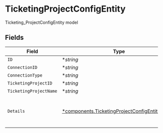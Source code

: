 # TicketingProjectConfigEntity

Ticketing_ProjectConfigEntity model


## Fields

| Field                                                                                                                                                                                                          | Type                                                                                                                                                                                                           | Required                                                                                                                                                                                                       | Description                                                                                                                                                                                                    |
| -------------------------------------------------------------------------------------------------------------------------------------------------------------------------------------------------------------- | -------------------------------------------------------------------------------------------------------------------------------------------------------------------------------------------------------------- | -------------------------------------------------------------------------------------------------------------------------------------------------------------------------------------------------------------- | -------------------------------------------------------------------------------------------------------------------------------------------------------------------------------------------------------------- |
| `ID`                                                                                                                                                                                                           | **string*                                                                                                                                                                                                      | :heavy_minus_sign:                                                                                                                                                                                             | N/A                                                                                                                                                                                                            |
| `ConnectionID`                                                                                                                                                                                                 | **string*                                                                                                                                                                                                      | :heavy_minus_sign:                                                                                                                                                                                             | N/A                                                                                                                                                                                                            |
| `ConnectionType`                                                                                                                                                                                               | **string*                                                                                                                                                                                                      | :heavy_minus_sign:                                                                                                                                                                                             | N/A                                                                                                                                                                                                            |
| `TicketingProjectID`                                                                                                                                                                                           | **string*                                                                                                                                                                                                      | :heavy_minus_sign:                                                                                                                                                                                             | N/A                                                                                                                                                                                                            |
| `TicketingProjectName`                                                                                                                                                                                         | **string*                                                                                                                                                                                                      | :heavy_minus_sign:                                                                                                                                                                                             | N/A                                                                                                                                                                                                            |
| `Details`                                                                                                                                                                                                      | [*components.TicketingProjectConfigEntityDetails](../../models/components/ticketingprojectconfigentitydetails.md)                                                                                              | :heavy_minus_sign:                                                                                                                                                                                             | A config object containing details about the project config. Can be one of: Ticketing::JiraCloud::ProjectConfigEntity, Ticketing::JiraOnprem::ProjectConfigEntity, or Ticketing::Shortcut::ProjectConfigEntity |